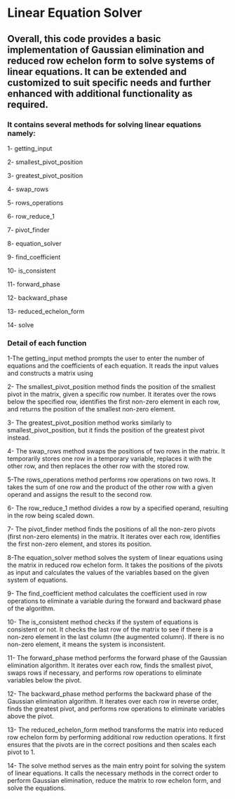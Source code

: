 # Linear Equation Solver

## Overall, this code provides a basic implementation of Gaussian elimination and reduced row echelon form to solve systems of linear equations. It can be extended and customized to suit specific needs and further enhanced with additional functionality as required.

### It contains several methods  for solving linear equations namely:
1- getting_input

2- smallest_pivot_position

3- greatest_pivot_position

4- swap_rows

5- rows_operations

6- row_reduce_1

7- pivot_finder

8- equation_solver

9- find_coefficient

10- is_consistent

11- forward_phase

12- backward_phase

13- reduced_echelon_form

14- solve

### Detail of each function
1-The getting_input method prompts the user to enter the number of equations and the coefficients of each equation. It reads the input values and constructs a matrix using 

2- The smallest_pivot_position method finds the position of the smallest pivot in the matrix, given a specific row number. It iterates over the rows below the specified row, identifies the first non-zero element in each row, and returns the position of the smallest non-zero element.

3- The greatest_pivot_position method works similarly to smallest_pivot_position, but it finds the position of the greatest pivot instead.

4- The swap_rows method swaps the positions of two rows in the matrix. It temporarily stores one row in a temporary variable, replaces it with the other row, and then replaces the other row with the stored row.

5-The rows_operations method performs row operations on two rows. It takes the sum of one row and the product of the other row with a given operand and assigns the result to the second row.

6- The row_reduce_1 method divides a row by a specified operand, resulting in the row being scaled down.

7- The pivot_finder method finds the positions of all the non-zero pivots (first non-zero elements) in the matrix. It iterates over each row, identifies the first non-zero element, and stores its position.

8-The equation_solver method solves the system of linear equations using the matrix in reduced row echelon form. It takes the positions of the pivots as input and calculates the values of the variables based on the given system of equations.

9- The find_coefficient method calculates the coefficient used in row operations to eliminate a variable during the forward and backward phase of the algorithm.

10- The is_consistent method checks if the system of equations is consistent or not. It checks the last row of the matrix to see if there is a non-zero element in the last column (the augmented column). If there is no non-zero element, it means the system is inconsistent.

11- The forward_phase method performs the forward phase of the Gaussian elimination algorithm. It iterates over each row, finds the smallest pivot, swaps rows if necessary, and performs row operations to eliminate variables below the pivot.

12- The backward_phase method performs the backward phase of the Gaussian elimination algorithm. It iterates over each row in reverse order, finds the greatest pivot, and performs row operations to eliminate variables above the pivot.

13- The reduced_echelon_form method transforms the matrix into reduced row echelon form by performing additional row reduction operations. It first ensures that the pivots are in the correct positions and then scales each pivot to 1.

14- The solve method serves as the main entry point for solving the system of linear equations. It calls the necessary methods in the correct order to perform Gaussian elimination, reduce the matrix to row echelon form, and solve the equations.
